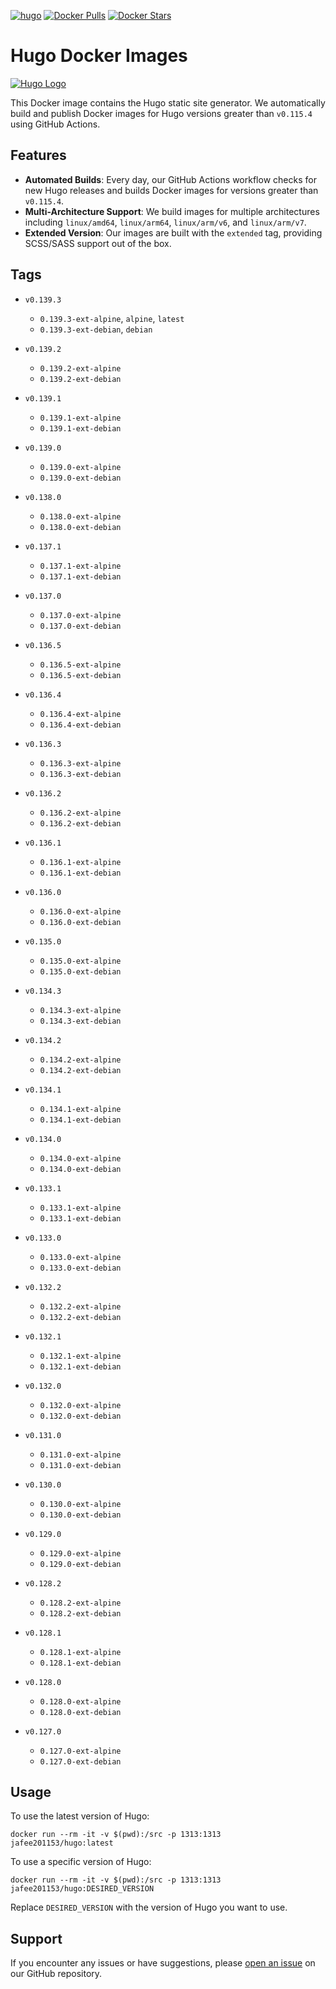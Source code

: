 [![hugo](https://github.com/leoli0605/docker-hugo/actions/workflows/publish.yml/badge.svg)](https://github.com/leoli0605/docker-hugo/actions/workflows/publish.yml)
[![Docker Pulls](https://img.shields.io/docker/pulls/jafee201153/hugo.svg)](https://hub.docker.com/r/jafee201153/hugo/)
[![Docker Stars](https://img.shields.io/docker/stars/jafee201153/hugo.svg)](https://hub.docker.com/r/jafee201153/hugo/)

# Hugo Docker Images

[![Hugo Logo](https://gohugo.io/images/hugo-logo-wide.svg)](https://github.com/gohugoio/hugo)

This Docker image contains the Hugo static site generator. We automatically build and publish Docker images for Hugo versions greater than `v0.115.4` using GitHub Actions.

## Features

-   **Automated Builds**: Every day, our GitHub Actions workflow checks for new Hugo releases and builds Docker images for versions greater than `v0.115.4`.
-   **Multi-Architecture Support**: We build images for multiple architectures including `linux/amd64`, `linux/arm64`, `linux/arm/v6`, and `linux/arm/v7`.
-   **Extended Version**: Our images are built with the `extended` tag, providing SCSS/SASS support out of the box.

## Tags

<!-- TAGS_START -->

-   `v0.139.3`
    -   `0.139.3-ext-alpine`, `alpine`, `latest`
    -   `0.139.3-ext-debian`, `debian`
    
-   `v0.139.2`
    -   `0.139.2-ext-alpine`
    -   `0.139.2-ext-debian`
    
-   `v0.139.1`
    -   `0.139.1-ext-alpine`
    -   `0.139.1-ext-debian`
    
-   `v0.139.0`
    -   `0.139.0-ext-alpine`
    -   `0.139.0-ext-debian`
    
-   `v0.138.0`
    -   `0.138.0-ext-alpine`
    -   `0.138.0-ext-debian`
    
-   `v0.137.1`
    -   `0.137.1-ext-alpine`
    -   `0.137.1-ext-debian`
    
-   `v0.137.0`
    -   `0.137.0-ext-alpine`
    -   `0.137.0-ext-debian`
    
-   `v0.136.5`
    -   `0.136.5-ext-alpine`
    -   `0.136.5-ext-debian`
    
-   `v0.136.4`
    -   `0.136.4-ext-alpine`
    -   `0.136.4-ext-debian`
    
-   `v0.136.3`
    -   `0.136.3-ext-alpine`
    -   `0.136.3-ext-debian`
    
-   `v0.136.2`
    -   `0.136.2-ext-alpine`
    -   `0.136.2-ext-debian`
    
-   `v0.136.1`
    -   `0.136.1-ext-alpine`
    -   `0.136.1-ext-debian`
    
-   `v0.136.0`
    -   `0.136.0-ext-alpine`
    -   `0.136.0-ext-debian`
    
-   `v0.135.0`
    -   `0.135.0-ext-alpine`
    -   `0.135.0-ext-debian`
    
-   `v0.134.3`
    -   `0.134.3-ext-alpine`
    -   `0.134.3-ext-debian`
    
-   `v0.134.2`
    -   `0.134.2-ext-alpine`
    -   `0.134.2-ext-debian`
    
-   `v0.134.1`
    -   `0.134.1-ext-alpine`
    -   `0.134.1-ext-debian`
    
-   `v0.134.0`
    -   `0.134.0-ext-alpine`
    -   `0.134.0-ext-debian`
    
-   `v0.133.1`
    -   `0.133.1-ext-alpine`
    -   `0.133.1-ext-debian`
    
-   `v0.133.0`
    -   `0.133.0-ext-alpine`
    -   `0.133.0-ext-debian`
    
-   `v0.132.2`
    -   `0.132.2-ext-alpine`
    -   `0.132.2-ext-debian`
    
-   `v0.132.1`
    -   `0.132.1-ext-alpine`
    -   `0.132.1-ext-debian`
    
-   `v0.132.0`
    -   `0.132.0-ext-alpine`
    -   `0.132.0-ext-debian`
    
-   `v0.131.0`
    -   `0.131.0-ext-alpine`
    -   `0.131.0-ext-debian`
    
-   `v0.130.0`
    -   `0.130.0-ext-alpine`
    -   `0.130.0-ext-debian`
    
-   `v0.129.0`
    -   `0.129.0-ext-alpine`
    -   `0.129.0-ext-debian`
    
-   `v0.128.2`
    -   `0.128.2-ext-alpine`
    -   `0.128.2-ext-debian`
    
-   `v0.128.1`
    -   `0.128.1-ext-alpine`
    -   `0.128.1-ext-debian`
    
-   `v0.128.0`
    -   `0.128.0-ext-alpine`
    -   `0.128.0-ext-debian`
    
-   `v0.127.0`
    -   `0.127.0-ext-alpine`
    -   `0.127.0-ext-debian`
    
<!-- TAGS_END -->

## Usage

To use the latest version of Hugo:

```
docker run --rm -it -v $(pwd):/src -p 1313:1313 jafee201153/hugo:latest
```

To use a specific version of Hugo:

```
docker run --rm -it -v $(pwd):/src -p 1313:1313 jafee201153/hugo:DESIRED_VERSION
```

Replace `DESIRED_VERSION` with the version of Hugo you want to use.

## Support

If you encounter any issues or have suggestions, please [open an issue](https://github.com/leoli0605/docker-hugo/issues) on our GitHub repository.
